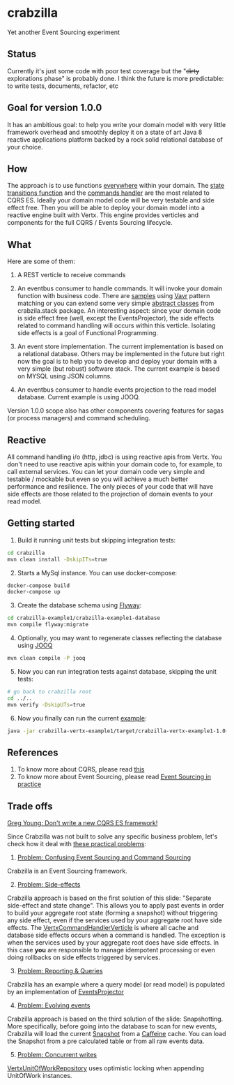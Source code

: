 # crabzilla 

Yet another Event Sourcing experiment

## Status

Currently it's just some code with poor test coverage but the "~~dirty~~ explorations phase" is probably done. I think the future is more predictable: to write tests, documents, refactor, etc 

## Goal for version 1.0.0

It has an ambitious goal: to help you write your domain model with very little framework overhead and smoothly deploy it on a state of art Java 8 reactive applications platform backed by a rock solid relational database of your choice.

## How

The approach is to use functions [everywhere](crabzilla-core/src/main/java/crabzilla/stack/AggregateRootFunctionsFactory.java) within your domain. The [state transitions function](crabzilla-example1/crabzilla-example1-core/src/main/java/crabzilla/example1/aggregates/customer/CustomerStateTransitionFn.java) and the [commands handler](crabzilla-example1/crabzilla-example1-core/src/main/java/crabzilla/example1/aggregates/customer/CustomerCmdHandlerFn.java) are the most related to CQRS ES. Ideally your domain model code will be very testable and side effect free. Then you will be able to deploy your domain model into a reactive engine built with Vertx. This engine provides verticles and components for the full CQRS / Events Sourcing lifecycle. 

## What

Here are some of them:  

1. A REST verticle to receive commands 

2. An eventbus consumer to handle commands. It will invoke your domain function with business code. There are [samples](crabzilla-example1/crabzilla-example1-core/src/main/java/crabzilla/example1/aggregates/customer/CustomerCmdHandlerFnJavaslang.java) using [Vavr](http://www.vavr.io/) pattern matching or you can extend some very simple [abstract classes](crabzilla-core/src/main/java/crabzilla/stack/AbstractCommandsHandlerFn.java) from crabzila.stack package. An interesting aspect: since your domain code is side effect free (well, except the EventsProjector), the side effects related to command handling will occurs within this verticle. Isolating side effects is a goal of Functional Programming.   

3. An event store implementation. The current implementation is based on a relational database. Others may be implemented in the future but right now the goal is to help you to develop and deploy your domain with a very simple (but robust) software stack. The current example is based on MYSQL using JSON columns. 

4. An eventbus consumer to handle events projection to the read model database. Current example is using JOOQ.

Version 1.0.0 scope also has other components covering features for sagas (or process managers) and command scheduling. 

## Reactive

All command handling i/o (http, jdbc) is using reactive apis from Vertx. You don't need to use reactive apis within your domain code to, for example, to call external services. You can let your domain code very simple and testable / mockable but even so you will achieve a much better performance and resilience. The only pieces of your code that will have side effects are those related to the projection of domain events to your read model.

## Getting started


1. Build it running unit tests but skipping integration tests:

```bash
cd crabzilla
mvn clean install -DskipITs=true
```

2. Starts a MySql instance. You can use docker-compose:

```bash
docker-compose build
docker-compose up
```

3. Create the database schema using [Flyway](https://flywaydb.org/):

```bash
cd crabzilla-example1/crabzilla-example1-database
mvn compile flyway:migrate
```

4. Optionally, you may want to regenerate classes reflecting the database using [JOOQ](https://www.jooq.org/)

```bash
mvn clean compile -P jooq
```

5. Now you can run integration tests against database, skipping the unit tests:

```bash
# go back to crabzilla root
cd ../..
mvn verify -DskipUTs=true 
```

6. Now you finally can run the current [example](crabzilla-vertx-example1/src/main/java/crabzilla/example1/Example1Launcher.java):

```bash
java -jar crabzilla-vertx-example1/target/crabzilla-vertx-example1-1.0-SNAPSHOT-fat.jar 
```

## References

1. To know more about CQRS, please read [this](https://gist.github.com/kellabyte/1964094) 
2. To know more about Event Sourcing, please read [Event Sourcing in practice](https://ookami86.github.io/event-sourcing-in-practice/#title.md)

## Trade offs 

[Greg Young: Don't write a new CQRS ES framework!](https://www.youtube.com/watch?v=LDW0QWie21s)

Since Crabzilla was not built to solve any specific business problem, let's check how it deal with [these practical problems](https://ookami86.github.io/event-sourcing-in-practice/#making-eventsourcing-work/01-issues-in-practice.md):

1. [Problem: Confusing Event Sourcing and Command Sourcing](https://ookami86.github.io/event-sourcing-in-practice/#making-eventsourcing-work/02-confusing-event-sourcing-with-command-sourcing.md)

Crabzilla is an Event Sourcing framework.

2. [Problem: Side-effects](https://ookami86.github.io/event-sourcing-in-practice/#slide-38)

Crabzilla approach is based on the first solution of this slide: "Separate side-effect and state change". This allows you to apply past events in order to build your aggregate root state (forming a snapshot) without triggering any side effect, even if the services used by your aggregate root have side effects. The [VertxCommandHandlerVerticle](crabzilla-vertx/src/main/java/crabzilla/vertx/verticles/CommandHandlerVerticle.java) is where all cache and database side effects occurs when a command is handled. The exception is when the services used by your aggregate root does have side effects. In this case **you** are responsible to manage idempotent processing or even doing rollbacks on side effects triggered by services.

3. [Problem: Reporting & Queries](https://ookami86.github.io/event-sourcing-in-practice/#slide-42)

Crabzilla has an example where a query model (or read model) is populated by an implementation of [EventsProjector](crabzilla-vertx-example1/src/main/java/crabzilla/example1/Example1EventProjector.java)

4. [Problem: Evolving events](https://ookami86.github.io/event-sourcing-in-practice/#slide-51)

Crabzilla approach is based on the third solution of the slide: Snapshotting. More specifically, before going into the database to scan for new events, Crabzilla will load the current [Snapshot](crabzilla-core/src/main/java/crabzilla/model/Snapshot.java) from a [Caffeine](https://github.com/ben-manes/caffeine) cache. You can load the Snapshot from a pre calculated table or from all raw events data.

5. [Problem: Concurrent writes](https://ookami86.github.io/event-sourcing-in-practice/#making-eventsourcing-work/18-concurrent-modifictations.md)

[VertxUnitOfWorkRepository](crabzilla-vertx/src/main/java/crabzilla/vertx/repositories/VertxUnitOfWorkRepository.java) uses optimistic locking when appending UnitOfWork instances. 


